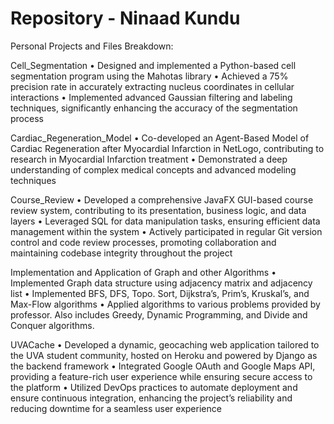 # Repository - Ninaad Kundu
Personal Projects and Files Breakdown:

Cell_Segmentation
• Designed and implemented a Python-based cell segmentation program using the Mahotas library
• Achieved a 75% precision rate in accurately extracting nucleus coordinates in cellular interactions
• Implemented advanced Gaussian filtering and labeling techniques, significantly enhancing the accuracy of the segmentation process


Cardiac_Regeneration_Model
• Co-developed an Agent-Based Model of Cardiac Regeneration after Myocardial Infarction in NetLogo, contributing to research in Myocardial Infarction treatment
• Demonstrated a deep understanding of complex medical concepts and advanced modeling techniques


Course_Review
• Developed a comprehensive JavaFX GUI-based course review system, contributing to its presentation, business logic, and data layers
• Leveraged SQL for data manipulation tasks, ensuring efficient data management within the system
• Actively participated in regular Git version control and code review processes, promoting collaboration and maintaining codebase integrity throughout the project

Implementation and Application of Graph and other Algorithms
• Implemented Graph data structure using adjacency matrix and adjacency list 
• Implemented BFS, DFS, Topo. Sort, Dijkstra’s, Prim’s, Kruskal’s, and Max-Flow algorithms 
• Applied algorithms to various problems provided by professor. Also includes Greedy, Dynamic Programming, and Divide and Conquer algorithms.

UVACache
• Developed a dynamic, geocaching web application tailored to the UVA student community, hosted on Heroku and powered by Django as the backend framework
• Integrated Google OAuth and Google Maps API, providing a feature-rich user experience while ensuring secure access to the platform
• Utilized DevOps practices to automate deployment and ensure continuous integration, enhancing the project’s reliability and reducing downtime for a seamless user experience
